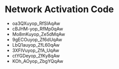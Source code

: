 # Network Activation Code
* oa3QXuyop_RfSIAqAw
* cBJHM-yop_RfMp0qAw
* Mo8mKuyop_Ze5dMqAw
* 9gECOuyop_Zf6dUqAw
* LbQ1auyop_ZfL60qAw
* 3XFIVuyop_ZfA_UqAw
* ctYGDeyop_ZfKy8qAw
* KOh_AOyop_ZbgYQqAw